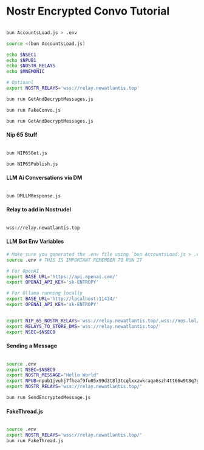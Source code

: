# Nostr Encrypted Convo Tutorial

``` bash

bun AccountsLoad.js > .env

source <(bun AccountsLoad.js)

echo $NSEC1
echo $NPUB1
echo $NOSTR_RELAYS
echo $MNEMONIC

# Optioanl
export NOSTR_RELAYS='wss://relay.newatlantis.top'

bun run GetAndDecryptMessages.js

bun run FakeConvo.js

bun run GetAndDecryptMessages.js

```

#### Nip 65 Stuff

``` bash

bun NIP65Get.js

bun NIP65Publish.js

```

#### LLM Ai Conversations via DM

``` bash

bun DMLLMResponse.js

```


#### Relay to add in Nostrudel

``` bash

wss://relay.newatlantis.top

```


#### LLM Bot Env Variables


``` bash
# Make sure you generated the .env file using `bun AccountsLoad.js > .env`
source .env # THIS IS IMPORTANT REMEMBER TO RUN IT

# For OpenAI 
export BASE_URL='https://api.openai.com/'
export OPENAI_API_KEY='sk-ENTROPY'

# For Ollama running locally
export BASE_URL='http://localhost:11434/'
export OPENAI_API_KEY='sk-ENTROPY'


export NIP_65_NOSTR_RELAYS='wss://relay.newatlantis.top/,wss://nos.lol/,wss://nostr.land/,wss://nostr.wine/,wss://purplerelay.com/,wss://relay.damus.io/,wss://relay.snort.social/'
export RELAYS_TO_STORE_DMS='wss://relay.newatlantis.top/'
export NSEC=$NSEC0

```

#### Sending a Message

``` bash

source .env
export NSEC=$NSEC9
export NOSTR_MESSAGE="Hello World"
export NPUB=npub1jvuhj7fheaf9fu05x99d3t8l3tcqlxxzwkraqa6szh4tt66w9t8q7guhu4
export NOSTR_RELAYS='wss://relay.newatlantis.top/'

bun run SendEncryptedMessage.js

```


#### FakeThread.js

``` bash

source .env
export NOSTR_RELAYS='wss://relay.newatlantis.top/'
bun run FakeThread.js

```